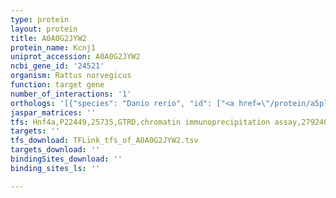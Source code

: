 ```yaml
---
type: protein
layout: protein
title: A0A0G2JYW2
protein_name: Kcnj1
uniprot_accession: A0A0G2JYW2
ncbi_gene_id: '24521'
organism: Rattus norvegicus
function: target gene
number_of_interactions: '1'
orthologs: '[{"species": "Danio rerio", "id": ["<a href=\"/protein/a5pla5\">A5PLA5</a>", "Q1L8I9", "Q1L8I7", "Q1L8I5"]}, {"species": "Mus musculus", "id": ["<a href=\"/protein/o88335\">O88335</a>"]}]'
jaspar_matrices: ''
tfs: Hnf4a,P22449,25735,GTRD,chromatin immunoprecipitation assay,27924024%5Buid%5D,No
targets: ''
tfs_download: TFLink_tfs_of_A0A0G2JYW2.tsv
targets_download: ''
bindingSites_download: ''
binding_sites_ls: ''

---
```

